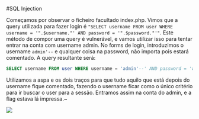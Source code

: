 #SQL Injection

Começamos por observar o ficheiro facultado index.php. Vimos que a query utilizada para fazer login é ```"SELECT username FROM user WHERE username = '".$username."' AND password = '".$password."'"```. Este método de compor uma query é vulnerável, e vamos utilizar isso para tentar entrar na conta com username admin. No forms de login, introduzimos o username ```admin'--``` e qualquer coisa na password, não importa pois estará comentado. A query resultante será:

```sql
SELECT username FROM user WHERE username = 'admin'--' AND password = 'wtv'
```

Utilizamos a aspa e os dois traços para que tudo aquilo que está depois do username fique comentado, fazendo o username ficar como o único critério para ir buscar o user para a sessão. Entramos assim na conta do admin, e a flag estava lá impressa.~

![](../pictures/ctfsql.png)



